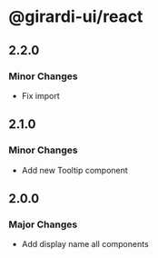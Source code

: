 # @girardi-ui/react

## 2.2.0

### Minor Changes

- Fix import

## 2.1.0

### Minor Changes

- Add new Tooltip component

## 2.0.0

### Major Changes

- Add display name all components
